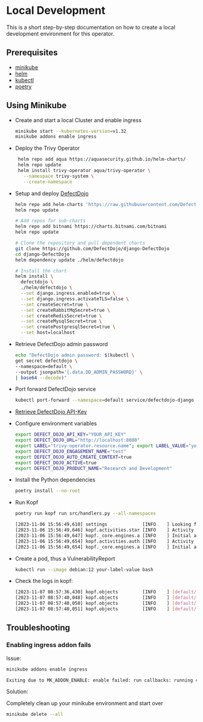 # Local Development

This is a short step-by-step documentation on how to create a local development
environment for this operator.

## Prerequisites

- [minikube](https://minikube.sigs.k8s.io/docs/start/)
- [helm](https://helm.sh/docs/intro/install/)
- [kubectl](https://kubernetes.io/docs/tasks/tools/#kubectl)
- [poetry](https://python-poetry.org/docs/#installation)

## Using Minikube

- Create and start a local Cluster and enable ingress

  ```bash
  minikube start --kubernetes-version=v1.32
  minikube addons enable ingress
  ```

- Deploy the Trivy Operator

  ```bash
   helm repo add aqua https://aquasecurity.github.io/helm-charts/
   helm repo update
   helm install trivy-operator aqua/trivy-operator \
     --namespace trivy-system \
     --create-namespace
  ```

- Setup and deploy
[DefectDojo](https://github.com/DefectDojo/django-DefectDojo/blob/master/readme-docs/KUBERNETES.md)

  ```bash
  helm repo add helm-charts 'https://raw.githubusercontent.com/DefectDojo/django-DefectDojo/helm-charts'
  helm repo update

  # Add repos for sub-charts
  helm repo add bitnami https://charts.bitnami.com/bitnami
  helm repo update

  # Clone the repository and pull dependent charts
  git clone https://github.com/DefectDojo/django-DefectDojo
  cd django-DefectDojo
  helm dependency update ./helm/defectdojo

  # Install the chart
  helm install \
    defectdojo \
    ./helm/defectdojo \
    --set django.ingress.enabled=true \
    --set django.ingress.activateTLS=false \
    --set createSecret=true \
    --set createRabbitMqSecret=true \
    --set createRedisSecret=true \
    --set createMysqlSecret=true \
    --set createPostgresqlSecret=true \
    --set host=localhost
  ```


- Retrieve DefectDojo admin password

  ```bash
  echo "DefectDojo admin password: $(kubectl \
  get secret defectdojo \
  --namespace=default \
  --output jsonpath='{.data.DD_ADMIN_PASSWORD}' \
  | base64 --decode)"
  ```

- Port forward DefectDojo service

  ```bash
  kubectl port-forward --namespace=default service/defectdojo-django 8080:80
  ```

- [Retrieve DefectDojo API-Key](http://localhost:8080/api/key-v2)
- Configure environment variables

  ```bash
  export DEFECT_DOJO_API_KEY="YOUR_API_KEY"
  export DEFECT_DOJO_URL="http://localhost:8080"
  export LABEL="trivy-operator.resource.name"; export LABEL_VALUE="your-label-value";
  export DEFECT_DOJO_ENGAGEMENT_NAME="test"
  export DEFECT_DOJO_AUTO_CREATE_CONTEXT=true
  export DEFECT_DOJO_ACTIVE=true
  export DEFECT_DOJO_PRODUCT_NAME="Research and Development"
  ```

- Install the Python dependencies

  ```bash
  poetry install --no-root
  ```

- Run Kopf

  ```bash
  poetry run kopf run src/handlers.py --all-namespaces

  [2023-11-06 15:56:49,610] settings             [INFO    ] Looking for resources with LABEL 'trivy-operator.resource.name' and LABEL_VALUE 'your-label-value'
  [2023-11-06 15:56:49,646] kopf.activities.star [INFO    ] Activity 'configure' succeeded.
  [2023-11-06 15:56:49,647] kopf._core.engines.a [INFO    ] Initial authentication has been initiated.
  [2023-11-06 15:56:49,654] kopf.activities.auth [INFO    ] Activity 'login_via_client' succeeded.
  [2023-11-06 15:56:49,654] kopf._core.engines.a [INFO    ] Initial authentication has finished.
  ```

- Create a pod, thus a VulnerabilityReport

  ```bash
  kubectl run --image debian:12 your-label-value bash
  ```

- Check the logs in kopf:

  ```bash
  [2023-11-07 08:57:36,430] kopf.objects         [INFO    ] [default/pod-your-label-value] Working on pod-your-label-value
  [2023-11-07 08:57:40,048] kopf.objects         [INFO    ] [default/pod-your-label-value] Finished pod-your-label-value
  [2023-11-07 08:57:40,050] kopf.objects         [INFO    ] [default/pod-your-label-value] Handler 'send_to_dojo' succeeded.
  [2023-11-07 08:57:40,051] kopf.objects         [INFO    ] [default/pod-your-label-value] Creation is processed: 1 succeeded; 0 failed.
  ```

## Troubleshooting

### Enabling ingress addon fails

Issue:

```bash
minikube addons enable ingress

Exiting due to MK_ADDON_ENABLE: enable failed: run callbacks: running callbacks: [waiting for app.kubernetes.io/name=ingress-nginx pods: context deadline exceeded]
```

Solution:

Completely clean up your minikube environment and start over

```bash
minikube delete --all
```
